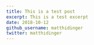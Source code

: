 ```yaml
---
title: This is a test post
excerpt: This is a test excerpt
date: 2018-10-12
github_username: matthidinger
twitter: matthidinger
---
```

